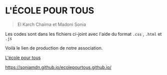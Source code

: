 # L'ÉCOLE POUR TOUS

> El Karch Chaïma et Madoni Sonia


Les codes sont dans les fichiers ci-joint avec l'aide du format ```.css``` , ```.html``` et ```.js```

Voilà le lien de production de notre association. 

[L'école pour tous](https://soniamdn.github.io/ecolepourtous.github.io/)

https://soniamdn.github.io/ecolepourtous.github.io/


